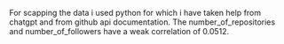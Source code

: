 For scapping the data i used python for which i have taken help from chatgpt and from github api documentation.
The number_of_repositories and number_of_followers have a weak correlation of 0.0512.
